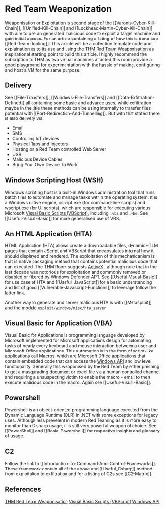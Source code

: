 # Red Team Weaponization


Weaponisation or Exploitation  is second stage of the [[Varonis-Cyber-Kill-Chain]], [[Unified-Kill-Chain]] and [[Lockhead-Martin-Cyber-Kill-Chain]] with aim to use an generated malicious code to exploit a target machine and gain initial access. For an article containing a listing of how this is done see [[Red-Team-Tooling]]. This article will be a collection template code and explaination as to its use and using the [THM Red Team Weaponisation](https://tryhackme.com/room/weaponization) as inspirational starting point to build this article. I highly recommend the subcription to THM as two virtual machines attacted this room provide a good playground for experimentation with the hassle of making, configuring and host a VM for the same purpose.  

## Delivery

See [[File-Transfers]], [[Windows-File-Transfers]] and [[Data-Exfiltration-Defined]] all containing some basic and advance uses, while exfiltration maybe in the title these methods can be using internally to transfer files potential with [[Port-Redirection-And-Tunnelling]]. But with that stated there is also delivery via:
- Email
- SMS
- Controlling IoT devices
- Physical Taps and Injectors
- Hosting on a Red Team controlled Web Server
- USB
- Malicious Device Cables
- Bring Your Own Device To Work 

## Windows Scripting Host (WSH)

Windows scripting host is a built-in Windows administration tool that runs batch files to automate and manage tasks within the operating system. It is a Windows native engine, cscript.exe (for command-line scripts) and wscript.exe (for UI scripts), which are responsible for executing various Microsoft [Visual Basic Scripts (VBScript)](https://en.wikipedia.org/wiki/VBScript), including `.vbs` and `.vbe`. See [[Useful-Visual-Basic]] for more generalised use of VBS.

## An HTML Application (HTA)

HTML Application (HTA) allows create a downloadable files,  dynamicHTLM pages that contain JScript and VBScript that encapsulates internal how it should displayed and rendered. The exploitation of this mechanicanism is that is native packaging method that contains potential malicious code that can executed.  The THM Room suggests [ActiveX](https://en.wikipedia.org/wiki/ActiveX) , although note that in the last decade was notorious for exploitation and commonly removed or disabled or filtered by Windows Defender APT. See [[Useful-Visual-Basic]] for use case of HTA and [[Useful_JavaScript]] for a basic understanding and list of good [[Vulnerable-Javascript-Functions]] to leverage follow the latter link.

Another way to generate and server malicious HTA is with [[Metasploit]] and the module `exploit/windows/misc/hta_server`

## Visual Basic for Application (VBA)

Visual Basic for Applications is programming language developed by Microsoft implemented for Microsoft applications design for automating tasks of nearly every keyboard and mouse interaction between a user and Microsoft Office applications. This automation is in the form of script-like applications call Macros, which are Microsoft Office applications that contain embedded code that can access the [Windows API](https://en.wikipedia.org/wiki/Windows_API) and low level functionality. Generally this weaponised by the Red Team by either phishing to get a masqurading document or excel file via a human controlled channel and requiring a unsuspecting victim to enable the macro - email to then execute malicious code in the macro. Again see [[Useful-Visual-Basic]].

## Powershell

Powershell is an object-oriented programming language executed from the Dynamic Language Runtime (DLR) in .NET with some exceptions for legacy uses. Although less prevelent in modern Red Teaming as it is more easy to monitor than C sharp usage, it is still very powerful weapon of choice. See [[PowerShell]] and [[Basic-Powershell]] for respective insights and glossary of usage.

## C2

Follow the link to [[Introduction-To-Command-And-Control-Frameworks]]. These framework contain all of the above and [[Useful_Csharp]] method from exploitation to exfiltration and for a listing of C2s see [[C2-Matrix]].


## References
[THM Red Team Weaponisation](https://tryhackme.com/room/weaponization)
[Visual Basic Scripts (VBScript)](https://en.wikipedia.org/wiki/VBScript)
[Windows API](https://en.wikipedia.org/wiki/Windows_API)